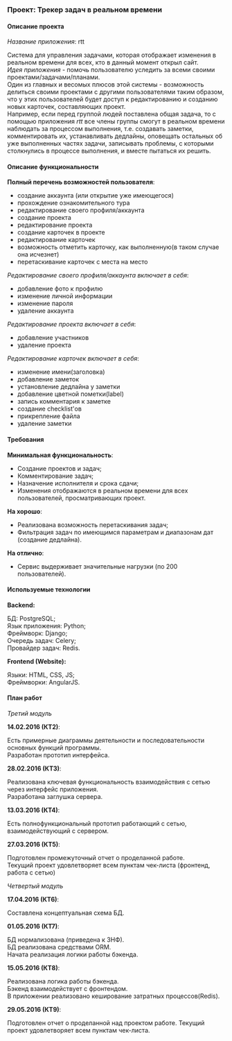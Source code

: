 ### Проект: Трекер задач в реальном времени

#### Описание проекта

*Название приложения*: rtt

Система для управления задачами, которая отображает изменения в реальном времени для всех, кто в данный момент открыл сайт.  
*Идея приложения* - помочь пользователю уследить за всеми своими проектами/задачами/планами.   
Один из главных и весомых плюсов этой системы - возможность делиться своими проектами с другими пользователями таким образом, что у этих пользователей будет доступ к редактированию и созданию новых карточек, составляющих проект.   
Например, если перед группой людей поставлена общая задача, то с помощью приложения *rtt* все члены группы смогут в реальном времени наблюдать за процессом выполнения, т.е. создавать заметки, комментировать их, устанавливать дедлайны, оповещать остальных об уже выполненных частях задачи, записывать проблемы, с которыми столкнулись в процессе выполнения, и вместе пытаться их решить.

#### Описание функциональности

**Полный перечень возможностей пользователя**:

* создание аккаунта (или открытие уже имеющегося)
* прохождение ознакомительного тура
* редактирование своего профиля/аккаунта
* создание проекта
* редактирование проекта
* создание карточек в проекте
* редактирование карточек
* возможность отметить карточку, как выполненную(в таком случае она исчезнет)
* перетаскивание карточек с места на место

*Редактирование своего профиля/аккаунта включает в себя*:

* добавление фото к профилю
* изменение личной информации
* изменение пароля
* удаление аккаунта

*Редактирование проекта включает в себя*:

* добавление участников
* удаление проекта

*Редактирование карточек включает в себя*:

* изменение имени(заголовка)
* добавление заметок
* установление дедлайна у заметки
* добавление цветной пометки(label)
* запись комментария к заметке
* создание checklist'ов
* прикрепление файла
* удаление заметки

#### Требования

**Минимальная функциональность**:

* Создание проектов и задач;
* Комментирование задач;
* Назначение исполнителя и срока сдачи;
* Изменения отображаются в реальном времени для всех пользователей, просматривающих проект.

**На хорошо**:

* Реализована возможность перетаскивания задач;
* Фильтрация задач по имеющимся параметрам и диапазонам дат (создание дедлайна).

**На отлично**:

* Сервис выдерживает значительные нагрузки (по 200 пользователей).
    
#### Используемые технологии

**Backend:** 

БД: PostgreSQL;   
Язык приложения: Python;  
Фреймворк: Django;   
Очередь задач: Celery;   
Провайдер задач: Redis. 
    
**Frontend (Website):**

Языки: HTML, CSS, JS;   
Фреймворки: AngularJS. 

#### План работ
*Третий модуль*

**14.02.2016 (КТ2)**:

Есть примерные диаграммы деятельности и последовательности основных функций программы.  
Разработан прототип интерфейса.

**28.02.2016 (КТ3)**:

Реализована ключевая функциональность взаимодействия с сетью через интерфейс приложения.  
Разработана заглушка сервера.

**13.03.2016 (КТ4)**:

Есть полнофункциональный прототип работающий с сетью, взаимодействующий с сервером.

**27.03.2016 (КТ5)**:

Подготовлен промежуточный отчет о проделанной работе.  
Текущий проект удовлетворяет всем пунктам чек-листа (фронтенд, работа с сетью)

*Четвертый модуль*

**17.04.2016 (КТ6)**:

Составлена концептуальная схема БД.

**01.05.2016 (КТ7)**:

БД нормализована (приведена к 3НФ).  
БД реализована средствами ORM.  
Начата реализация логики работы бэкенда.

**15.05.2016 (КТ8)**:

Реализована логика работы бэкенда.  
Бэкенд взаимодействует с фронтендом.  
В приложении реализовано кеширование затратных процессов(Redis).

**29.05.2016 (КТ9)**:

Подготовлен отчет о проделанной над проектом работе.
Текущий проект удовлетворяет всем пунктам чек-листа.

